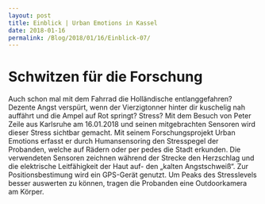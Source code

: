 ```yaml
---
layout: post
title: Einblick | Urban Emotions in Kassel
date: 2018-01-16
permalink: /Blog/2018/01/16/Einblick-07/
---
```

# Schwitzen für die Forschung

Auch schon mal mit dem Fahrrad die Holländische entlanggefahren? Dezente Angst verspürt, wenn der Vierzigtonner hinter dir kuschelig nah auffährt und die Ampel auf Rot springt? Stress? 
Mit dem Besuch von Peter Zeile aus Karlsruhe am 16.01.2018 und seinen mitgebrachten Sensoren  wird dieser Stress sichtbar gemacht. Mit seinem Forschungsprojekt Urban Emotions erfasst er durch Humansensoring den Stresspegel der Probanden, welche auf Rädern oder per pedes die Stadt erkunden. Die verwendeten Sensoren zeichnen während der Strecke den Herzschlag und die elektrische Leitfähigkeit der Haut auf- den „kalten Angstschweiß“. Zur Positionsbestimung wird ein GPS-Gerät genutzt. Um Peaks des Stresslevels besser auswerten zu können, tragen die Probanden eine Outdoorkamera am Körper.


